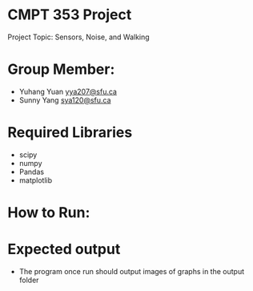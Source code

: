 # CMPT 353 Project
 Project Topic: Sensors, Noise, and Walking


# Group Member:
- Yuhang Yuan yya207@sfu.ca
- Sunny Yang sya120@sfu.ca

# Required Libraries 
- scipy
- numpy
- Pandas 
- matplotlib

# How to Run:

# Expected output
- The program once run should output images of graphs in the output folder
